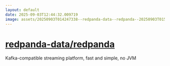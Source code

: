 ```yaml
---
layout: default
date: 2025-09-03T12:44:32.009719
image: assets/20250903T014247338--redpanda-data--redpanda--20250903T015133551--cropped.png
---
```


# [redpanda-data/redpanda](https://github.com/redpanda-data/redpanda)

Kafka-compatible streaming platform, fast and simple, no JVM
